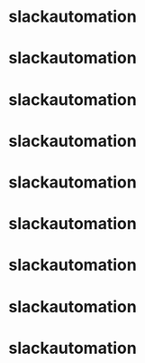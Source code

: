 # slackautomation
# slackautomation

# slackautomation
# slackautomation
# slackautomation
# slackautomation
# slackautomation
# slackautomation
# slackautomation
